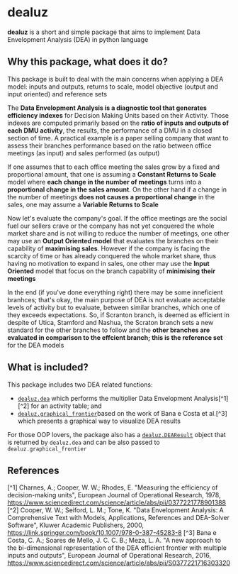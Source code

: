 # dealuz

**dealuz** is a short and simple package that aims to implement Data Envelopment Analysis (DEA) in python language

## Why this package, what does it do?

This package is built to deal with the main concerns when applying a DEA model: inputs and outputs, returns to scale,
model objective (output and input oriented) and reference sets

The **Data Envelopment Analysis is a diagnostic tool that generates efficiency indexes** for Decision Making Units based
on their Activity. Those indexes are computed primarily based on the **ratio of inputs and outputs of each DMU activity**,
the results, the performance of a DMU in a closed section of time. A practical example is a paper selling company that
want to assess their branches performance based on the ratio between office meetings (as input) and sales performed (as
output)

If one assumes that to each office meeting the sales grow by a fixed and proportional amount, that one is assuming a
**Constant Returns to Scale** model where **each change in the number of meetings** turns into a **proportional change in the
sales amount**. On the other hand if a change in the number of meetings **does not causes a proportional change** in the
sales, one may assume a **Variable Returns to Scale**

Now let's evaluate the company's goal. If the office meetings are the social fuel our sellers crave or the company
has not yet conquered the whole market share and is not willing to reduce the number of meetings, one other may use
an **Output Oriented model** that evaluates the branches on their capability of **maximising sales**. However if the company
is facing the scarcity of time or has already conquered the whole market share, thus having no motivation to expand
in sales, one other may use the **Input Oriented** model that focus on the branch capability of **minimising their meetings**

In the end (if you've done everything right) there may be some inneficient branhces; that's okay, the main purpose of
DEA is not evaluate acceptable levels of activity but to evaluate, between similar branches, which one of they exceeds
expectations. So, if Scranton branch, is deemed as efficient in despite of Utica, Stamford and Nashua, the Scraton branch
sets a new standard for the other branches to follow and the **other branches are evaluated in comparison to the effcient
branch; this is the reference set** for the DEA models

## What is included?

This package includes two DEA related functions:

* [`dealuz.dea`](src/dealuz/core.py) which performs the multiplier Data Envelopment Analysis[^1][^2] for an activity table; and
* [`dealuz.graphical_frontier`](src/dealuz/core.py)based on the work of Bana e Costa et al.[^3] which presents a graphical way
to visualize DEA results

For those OOP lovers, the package also has a [`dealuz.DEAResult`](src/dealuz/definitions.py) object that is returned by `dealuz.dea`
and can be also passed to `dealuz.graphical_frontier`

## References

[^1] Charnes, A.; Cooper, W. W.; Rhodes, E. "Measuring the efficiency of decision-making units", European Journal of Operational
Research, 1978, https://www.sciencedirect.com/science/article/abs/pii/0377221778901388
[^2] Cooper, W. W.; Seiford, L. M.; Tone, K. "Data Envelopment Analysis: A Comprehensive Text with Models, Applications, References
and DEA-Solver Software", Kluwer Academic Publishers, 2000, https://link.springer.com/book/10.1007/978-0-387-45283-8
[^3] Bana e Costa, C. A.; Soares de Mello, J. C. C. B.; Meza, L. A. "A new approach to the bi-dimensional representation of the DEA
efficient frontier with multiple inputs and outputs", European Journal of Operational Research, 2016,
https://www.sciencedirect.com/science/article/abs/pii/S0377221716303320
